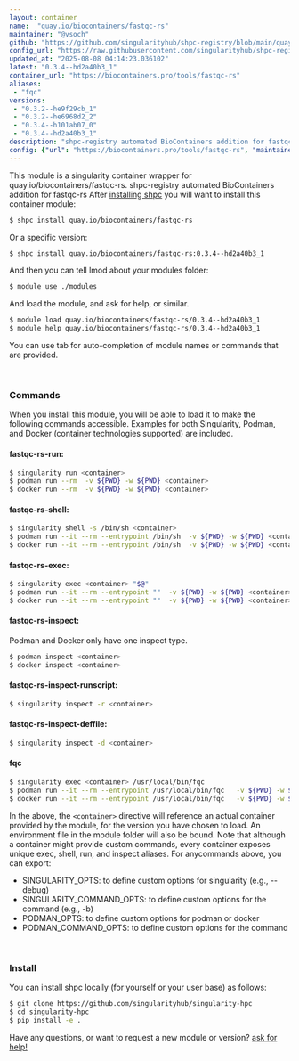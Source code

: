 ```yaml
---
layout: container
name:  "quay.io/biocontainers/fastqc-rs"
maintainer: "@vsoch"
github: "https://github.com/singularityhub/shpc-registry/blob/main/quay.io/biocontainers/fastqc-rs/container.yaml"
config_url: "https://raw.githubusercontent.com/singularityhub/shpc-registry/main/quay.io/biocontainers/fastqc-rs/container.yaml"
updated_at: "2025-08-08 04:14:23.036102"
latest: "0.3.4--hd2a40b3_1"
container_url: "https://biocontainers.pro/tools/fastqc-rs"
aliases:
 - "fqc"
versions:
 - "0.3.2--he9f29cb_1"
 - "0.3.2--he6968d2_2"
 - "0.3.4--h101ab07_0"
 - "0.3.4--hd2a40b3_1"
description: "shpc-registry automated BioContainers addition for fastqc-rs"
config: {"url": "https://biocontainers.pro/tools/fastqc-rs", "maintainer": "@vsoch", "description": "shpc-registry automated BioContainers addition for fastqc-rs", "latest": {"0.3.4--hd2a40b3_1": "sha256:fc512c4aef084bdff061419de6237181cbb5be60460b703b33495591302d3c5e"}, "tags": {"0.3.2--he9f29cb_1": "sha256:f2055f57f051940b57504b49cfddad9e953cf188e381a85f862da23797dae948", "0.3.2--he6968d2_2": "sha256:06922bf4202f66690ff57c2198c9d503d17e2c74da53226f48447f2b91a68d9a", "0.3.4--h101ab07_0": "sha256:538ef5a08a0c619673ca3a6bb6f0d15d0a69d45213300a1d292c42c11cebfbee", "0.3.4--hd2a40b3_1": "sha256:fc512c4aef084bdff061419de6237181cbb5be60460b703b33495591302d3c5e"}, "docker": "quay.io/biocontainers/fastqc-rs", "aliases": {"fqc": "/usr/local/bin/fqc"}}
---
```


This module is a singularity container wrapper for quay.io/biocontainers/fastqc-rs.
shpc-registry automated BioContainers addition for fastqc-rs
After [installing shpc](#install) you will want to install this container module:


```bash
$ shpc install quay.io/biocontainers/fastqc-rs
```

Or a specific version:

```bash
$ shpc install quay.io/biocontainers/fastqc-rs:0.3.4--hd2a40b3_1
```

And then you can tell lmod about your modules folder:

```bash
$ module use ./modules
```

And load the module, and ask for help, or similar.

```bash
$ module load quay.io/biocontainers/fastqc-rs/0.3.4--hd2a40b3_1
$ module help quay.io/biocontainers/fastqc-rs/0.3.4--hd2a40b3_1
```

You can use tab for auto-completion of module names or commands that are provided.

<br>

### Commands

When you install this module, you will be able to load it to make the following commands accessible.
Examples for both Singularity, Podman, and Docker (container technologies supported) are included.

#### fastqc-rs-run:

```bash
$ singularity run <container>
$ podman run --rm  -v ${PWD} -w ${PWD} <container>
$ docker run --rm  -v ${PWD} -w ${PWD} <container>
```

#### fastqc-rs-shell:

```bash
$ singularity shell -s /bin/sh <container>
$ podman run --it --rm --entrypoint /bin/sh  -v ${PWD} -w ${PWD} <container>
$ docker run --it --rm --entrypoint /bin/sh  -v ${PWD} -w ${PWD} <container>
```

#### fastqc-rs-exec:

```bash
$ singularity exec <container> "$@"
$ podman run --it --rm --entrypoint ""  -v ${PWD} -w ${PWD} <container> "$@"
$ docker run --it --rm --entrypoint ""  -v ${PWD} -w ${PWD} <container> "$@"
```

#### fastqc-rs-inspect:

Podman and Docker only have one inspect type.

```bash
$ podman inspect <container>
$ docker inspect <container>
```

#### fastqc-rs-inspect-runscript:

```bash
$ singularity inspect -r <container>
```

#### fastqc-rs-inspect-deffile:

```bash
$ singularity inspect -d <container>
```


#### fqc

```bash
$ singularity exec <container> /usr/local/bin/fqc
$ podman run --it --rm --entrypoint /usr/local/bin/fqc   -v ${PWD} -w ${PWD} <container> -c " $@"
$ docker run --it --rm --entrypoint /usr/local/bin/fqc   -v ${PWD} -w ${PWD} <container> -c " $@"
```



In the above, the `<container>` directive will reference an actual container provided
by the module, for the version you have chosen to load. An environment file in the
module folder will also be bound. Note that although a container
might provide custom commands, every container exposes unique exec, shell, run, and
inspect aliases. For anycommands above, you can export:

 - SINGULARITY_OPTS: to define custom options for singularity (e.g., --debug)
 - SINGULARITY_COMMAND_OPTS: to define custom options for the command (e.g., -b)
 - PODMAN_OPTS: to define custom options for podman or docker
 - PODMAN_COMMAND_OPTS: to define custom options for the command

<br>

### Install

You can install shpc locally (for yourself or your user base) as follows:

```bash
$ git clone https://github.com/singularityhub/singularity-hpc
$ cd singularity-hpc
$ pip install -e .
```

Have any questions, or want to request a new module or version? [ask for help!](https://github.com/singularityhub/singularity-hpc/issues)